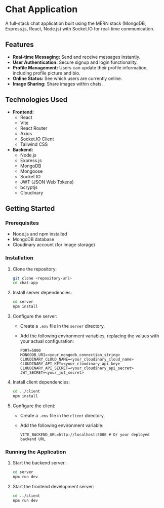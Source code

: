 # Chat Application

A full-stack chat application built using the MERN stack (MongoDB, Express.js, React, Node.js) with Socket.IO for real-time communication.

## Features

*   **Real-time Messaging:** Send and receive messages instantly.
*   **User Authentication:** Secure signup and login functionality.
*   **Profile Management:**  Users can update their profile information, including profile picture and bio.
*   **Online Status:** See which users are currently online.
*   **Image Sharing:** Share images within chats.

## Technologies Used

*   **Frontend:**
    *   React
    *   Vite
    *   React Router
    *   Axios
    *   Socket.IO Client
    *   Tailwind CSS
*   **Backend:**
    *   Node.js
    *   Express.js
    *   MongoDB
    *   Mongoose
    *   Socket.IO
    *   JWT (JSON Web Tokens)
    *   bcryptjs
    *   Cloudinary

## Getting Started

### Prerequisites

*   Node.js and npm installed
*   MongoDB database
*   Cloudinary account (for image storage)

### Installation

1.  Clone the repository:

    ```bash
    git clone <repository-url>
    cd chat-app
    ```

2.  Install server dependencies:

    ```bash
    cd server
    npm install
    ```

3.  Configure the server:

    *   Create a `.env` file in the `server` directory.
    *   Add the following environment variables, replacing the values with your actual configuration:

        ```
        PORT=5000
        MONGODB_URI=<your_mongodb_connection_string>
        CLOUDINARY_CLOUD_NAME=<your_cloudinary_cloud_name>
        CLOUDINARY_API_KEY=<your_cloudinary_api_key>
        CLOUDINARY_API_SECRET=<your_cloudinary_api_secret>
        JWT_SECRET=<your_jwt_secret>
        ```

4.  Install client dependencies:

    ```bash
    cd ../client
    npm install
    ```

5.  Configure the client:

    *   Create a `.env` file in the `client` directory.
    *   Add the following environment variable:

        ```
        VITE_BACKEND_URL=http://localhost:5000 # Or your deployed backend URL
        ```

### Running the Application

1.  Start the backend server:

    ```bash
    cd server
    npm run dev
    ```

2.  Start the frontend development server:

    ```bash
    cd ../client
    npm run dev
    ```
